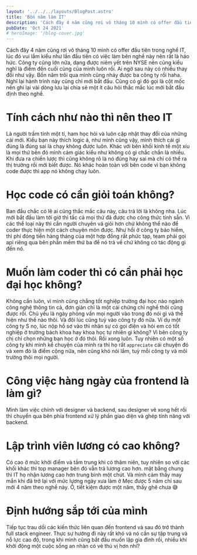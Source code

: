 ```yaml
---
layout: '../../../layouts/BlogPost.astro'
title: 'Bốn năm làm IT'
description: 'Cách đây 4 năm cũng rơi vô tháng 10 mình có offer đầu tiên trong nghề IT'
pubDate: 'Oct 24 2021'
# heroImage: '/blog-cover.jpg'
---
```


Cách đây 4 năm cũng rơi vô tháng 10 mình có offer đầu tiên trong nghề IT, lúc đó vui lắm kiểu như lần đầu tiên có việc làm bên nghề này nên rất là háo hức. Công ty cũng lớn nữa, dạng được niêm yết trên NYSE nên cũng kiểu nghĩ là điểm đến cuối cùng của mình luôn rồi. Ai ngờ sau này có nhiều thay đổi như vậy. Bốn năm trôi qua mình cũng nhảy được ba công ty rồi haha. Nghĩ lại hành trình này cũng chỉ mới bắt đầu. Cũng có gì đó gọi là cột mốc nên ghi lại vài dòng lưu lại chia sẻ một ít câu hỏi thắc mắc lúc mới bắt đầu định theo nghề.

# Tính cách như nào thì nên theo IT

Là người trầm tính một tí, ham học hỏi và luôn cập nhật thay đổi của những cái mới. Kiểu bạn này thích logic á, như mình cũng vậy, mình thích cái gì đúng là đúng sai là chạy không được luôn. Khác với bên khối kinh tế một xíu là mọi thứ bên đó mình cảm giác kiểu như không có gì chắc chắn là nhiều. Khi đưa ra chiến lược thì cũng không rõ là nó đúng hay sai mà chỉ có thể ra thị trường rồi mới biết được. Nó khác hoàn toàn với bên code vì bạn không code được thì app nó không chạy luôn.

# Học code có cần giỏi toán không?

Ban đầu chắc có lẽ ai cũng thắc mắc câu này, câu trả lời là không nha. Lúc mới bắt đầu làm tới giờ thì tấc cả mọi thứ đã được cho công thức tính sẵn. Vì các thể loại này thì cần người chuyên vá giỏi hơn chứ không thể nào để coder thực hiện một cách chuyên môn được. Như hồi ở công ty bảo hiểm, thì phí đóng tiền hàng tháng của một hợp đồng rất phức tạp, team phải gọi api riêng qua bên phần mềm thứ ba để nó trả về chứ không có tác động gì đến nó.

# Muốn làm coder thì có cần phải học đại học không?

Không cần luôn, vì mình cũng chẳng tốt nghiệp trường đại học nào ngành công nghệ thông tin cả, đơn giản chỉ là một cái chứng chỉ nghề thôi cũng được rồi. Chủ yếu là ngày phỏng vấn mọi người vào trong đó nói gì và thể hiện như thế nào thôi. Và đôi lúc cũng tuỳ vào công ty đó nữa. Ví dụ một công ty S nọ, lúc nộp hồ sơ vào thì nhân sự có gọi điện và hỏi em có tốt nghiệp ở trường bách khoa hay khoa học tự nhiên gì không? Vì bên công ty chị chỉ chọn những bạn học ở đó thôi. Rồi xong luôn. Tuy nhiên có một số công ty khi mình kể chuyện của mình ra thì họ rất `appreciate` cái chuyện đó và xem đó là điểm cộng nữa, nên cũng khó nói lắm, tuỳ mỗi công ty và môi trường thôi mọi người.

# Công việc hàng ngày của frontend là làm gì?

Mình làm việc chính với designer và backend, sau designer vẽ xong hết rồi thì chuyển qua bên phía frontend xử lý phần giao diện và ghép tính năng với backend.

# Lập trình viên lương có cao không?

Có cao ở mức khởi điểm và tầm trung khi có thâm niên, tuy nhiên so với các khối khác thì top manager bên đó vẫn trả lương cao hơn. mặt bằng chung thì IT họ nhận lương cao hơn trung bình một chút. Và mình cảm thấy may mắn khi đã trở lại với mức lương ngày xưa làm ở Mẹc được 5 năm chỉ sau mới 4 năm theo nghề này. Ồ, tiết kiệm được một năm, thấy ghê chưa 😅

# Định hướng sắp tới của mình

Tiếp tục trau dồi các kiến thức liên quan đến frontend và sau đó trở thành full stack engineer. Thực sự hướng đi này rất khó và nó cần sự tập trung và nỗ lực cao độ, trong khi mình cũng bắt đầu muốn lập gia đình rồi, nhiều khi khởi động một cuộc sống an nhàn có vẻ thú vị hơn nhỉ?
